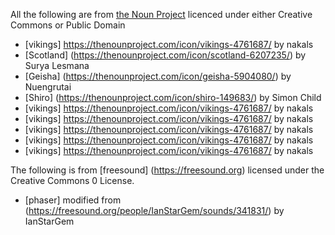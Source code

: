 All the following are from [the Noun Project](https://thenounproject.com) licenced under either Creative Commons or Public Domain

* [vikings] https://thenounproject.com/icon/vikings-4761687/ by nakals
* [Scotland] (https://thenounproject.com/icon/scotland-6207235/) by Surya Lesmana
* [Geisha] (https://thenounproject.com/icon/geisha-5904080/) by Nuengrutai
* [Shiro] (https://thenounproject.com/icon/shiro-149683/) by Simon Child
* [vikings] https://thenounproject.com/icon/vikings-4761687/ by nakals
* [vikings] https://thenounproject.com/icon/vikings-4761687/ by nakals
* [vikings] https://thenounproject.com/icon/vikings-4761687/ by nakals
* [vikings] https://thenounproject.com/icon/vikings-4761687/ by nakals
* [vikings] https://thenounproject.com/icon/vikings-4761687/ by nakals

The following is from [freesound] (https://freesound.org) licensed under the Creative Commons 0 License. 
* [phaser] modified from (https://freesound.org/people/IanStarGem/sounds/341831/) by IanStarGem
